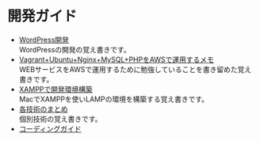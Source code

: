 # 開発ガイド

* [WordPress開発](wordpress/README.md)  
  WordPressの開発の覚え書きです。
* [Vagrant+Ubuntu+Nginx+MySQL+PHPをAWSで運用するメモ](vagrant-nginx/README.md)  
  WEBサービスをAWSで運用するために勉強していることを書き留めた覚え書きです。
* [XAMPPで開発環境構築](xampp-apache/README.md)  
  MacでXAMPPを使いLAMPの環境を構築する覚え書きです。
* [各技術のまとめ](elemental-technology/README.md)  
  個別技術の覚え書きです。
* [コーディングガイド](coding-guide/README.md)
